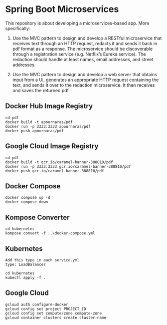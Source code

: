 # Spring Boot Microservices

This repository is about developing a microservices-based app. More specifically:

1. Use the MVC pattern to design and develop a RESTful microservice that receives text through an HTTP request, redacts it and sends it back in pdf format as a response. The microservice should be discoverable through a registration service (e.g. Netflix’s Eureka service). The redaction should handle at least names, email addresses, and street addresses.

2. Use the MVC pattern to design and develop a web server that obtains input from a UI, generates an appropriate HTTP request containing the text, and sends it over to the redaction microservice. It then receives and saves the returned pdf.

## Docker Hub Image Registry
```
cd pdf
docker build -t apournaras/pdf .
docker run -p 3333:3333 apournaras/pdf
docker push apournaras/pdf
```

## Google Cloud Image Registry
```
cd pdf
docker build -t gcr.io/caramel-banner-388810/pdf .
docker run -p 3333:3333 gcr.io/caramel-banner-388810/pdf
docker push gcr.io/caramel-banner-388810/pdf
```

## Docker Compose
```
docker compose up -d
docker compose down
```

## Kompose Converter
```
cd kubernetes
kompose convert -f ..\docker-compose.yml
```

## Kubernetes
```
Add this type in each service.yml
type: LoadBalancer

cd kubernetes
kubectl apply -f .
```

## Google Cloud
```
gcloud auth configure-docker
gcloud config set project PROJECT_ID
gcloud config set compute/zone compute-zone
gcloud container clusters create cluster-name
```